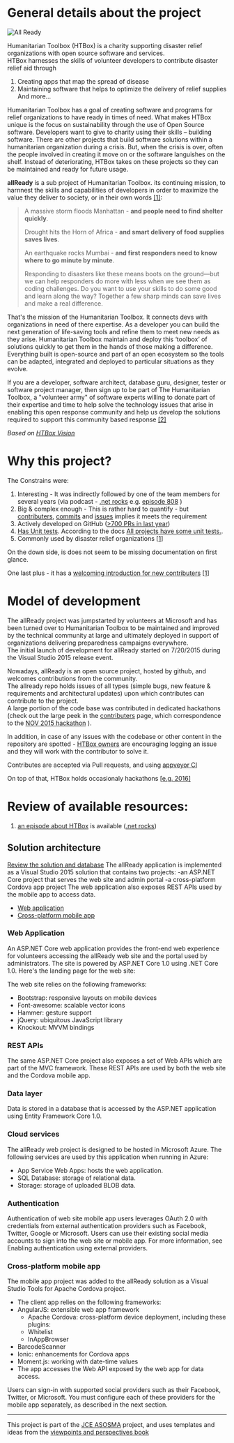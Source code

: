 # General details about the project  #

![All Ready](https://github.com/HTBox/allReady/blob/04456b9816ce918376e12d99c78bf434a444fed8/docs/media/all-ready-project-banner.jpg)

Humanitarian Toolbox (HTBox) is a charity supporting disaster relief organizations with open source software and services.  
HTBox harnesses the skills of volunteer developers to contribute disaster relief aid through

1.	Creating apps that map the spread of disease
2.	Maintaining software that helps to optimize the delivery of relief supplies
And more…

Humanitarian Toolbox has a goal of creating software and programs for relief organizations to have ready in times of need.
What makes HTBox unique is the focus on sustainability through the use of Open Source software. Developers want to give to charity using their skills – building software. 
There are other projects that build software solutions within a humanitarian organization during a crisis.  But, when the crisis is over, often the people involved in creating it move on or the software languishes on the shelf. Instead of deteriorating, HTBox takes on these projects so they can be maintained and ready for future usage. 


**allReady** is a sub project of Humanitarian Toolbox. its continuing mission, to harnnest the skills and capabilities of developers in order to maximize the value they deliver to society, or in their own words [[1]](http://www.htbox.org/about):

> A massive storm floods Manhattan - **and people need to find shelter quickly**.
> 
> Drought hits the Horn of Africa - **and smart delivery of food supplies saves lives**.
> 
> An earthquake rocks Mumbai - **and first responders need to know where to go minute by minute**.
> 
> Responding to disasters like these means boots on the ground—but we can help responders do more with less when we see them as coding challenges. Do you want to use your skills to do some good and learn along the way? Together a few sharp minds can save lives and make a real difference.


That's the mission of the Humanitarian Toolbox. It connects devs with organizations in need of there expertise. As a developer you can build the next generation of life-saving tools and refine them to meet new needs as they arise.  Humanitarian Toolbox maintain and deploy this ‘toolbox’ of solutions quickly to get them in the hands of those making a difference. Everything built is open-source and part of an open ecosystem so the tools can be adapted, integrated and deployed to particular situations as they evolve.

If you are a developer, software architect, database guru, designer, tester or software project manager, then sign up to be part of The Humanitarian Toolbox, a "volunteer army" of software experts willing to donate part of their expertise and time to help solve the technology issues that arise in enabling this open response community and help us develop the solutions required to support this community based response [[2]](http://blog.disasterexpert.org/2012/11/the-sandy-legacy.html)

*Based on [HTBox Vision]( http://www.htbox.org/about/our-vision)*

#	Why this project? #
The Constrains were:  
 1. Interesting - It was indirectly followed by one of the team members for several years (via podcast - [.net rocks](http://www.dotnetrocks.com) e.g. [episode 808](http://www.dotnetrocks.com/?show=808)  )
 2. Big & complex enough - This is rather hard to quantify - but [contributers](https://github.com/HTBox/allReady/graphs/contributors), [commits](https://github.com/HTBox/allReady/graphs/commit-activity) and [issues](https://github.com/HTBox/allReady/issues) implies it meets the requirement
 3. Actively developed on GitHub ([>700 PRs in last year](https://github.com/HTBox/allReady/pulls?utf8=%E2%9C%93&q=is%3Apr%20is%3Aclosed%20%20created%3A2016-01-01..2017-12-12))
 4. [Has Unit tests](https://github.com/HTBox/allReady/tree/04456b9816ce918376e12d99c78bf434a444fed8/AllReadyApp/Web-App/AllReady.UnitTest). According to the docs [All projects have some unit tests.](http://htbox.github.io/building-the-project.html).
 5. Commonly used by disaster relief organizations [[1](http://solutionscenter.nethope.org/case_studies/view/humanitarian-toolbox-visual-studio-online-used-to-energize-and-optimize-cro)]  
 
 On the down side, is does not seem to be missing documentation on first glance.  
 
 One last plus - it has a [welcoming introduction for new contributers](https://github.com/HTBox/allReady#how-you-can-help) [[1](https://github.com/HTBox/allReady/wiki/Solution-architecture)]


#	Model of development #

The allReady project was jumpstarted by volunteers at Microsoft and has been turned over to Humanitarian Toolbox to be maintained and improved by the technical community at large and ultimately deployed in support of organizations delivering preparedness campaigns everywhere.  
The initial launch of development for allReady started on 7/20/2015 during the Visual Studio 2015 release event.

Nowadays, allReady is an open source project, hosted by github, and welcomes contributions from the community.   
The allready repo holds issues of all types (simple bugs, new feature & requirements and architectural updates) upon which contributes can contribute to the project.  
A large portion of the code base was contributed in dedicated hackathons (check out the large peek in the [contributers](https://github.com/HTBox/allReady/graphs/contributors) page, which correspondence to the [NOV 2015 hackathon](http://www.appvnext.com/blog/2015/11/18/hack-for-a-good-cause-my-humanitarian-toolbox-hackathon-experience) ). 

In addition, in case of any issues with the codebase or other content in the repository are spotted - [HTBox owners](https://github.com/orgs/HTBox/people) are encouraging logging an issue and they will work with the contributor to solve it.

Contributes are accepted via Pull requests, and using [appveyor CI](https://ci.appveyor.com/project/HTBox/allready/branch/master)

On top of that, HTBox holds occasionaly hackathons [[e.g. 2016]](https://www.meetup.com/AZGiveCamp/events/233223409/) 

#	Review of available resources: #
1. [an episode about HTBox](http://www.dotnetrocks.com/?show=808) is available ([.net rocks](http://www.dotnetrocks.com))


## Solution architecture ##


[Review the solution and database](https://github.com/HTBox/allReady/wiki/Solution-architecture)
The allReady application is implemented as a Visual Studio 2015 solution that contains two projects:
-an ASP.NET Core project that serves the web site and admin portal
-a cross-platform Cordova app project
The web application also exposes REST APIs used by the mobile app to access data.


- [Web application](#web-application)
- [Cross-platform mobile app](#cross-platform-mobile-app)


### Web Application ###

An ASP.NET Core web application provides the front-end web experience for volunteers accessing the allReady web site and the portal used by administrators. The site is powered by ASP.NET Core 1.0 using .NET Core 1.0. Here's the landing page for the web site:


The web site relies on the following frameworks:

* Bootstrap: responsive layouts on mobile devices
* Font-awesome: scalable vector icons
* Hammer: gesture support
* jQuery: ubiquitous JavaScript library
* Knockout: MVVM bindings


### REST APIs ###
The same ASP.NET Core project also exposes a set of Web APIs which are part of the MVC framework. These REST APIs are used by both the web site and the Cordova mobile app.

### Data layer ###
Data is stored in a database that is accessed by the ASP.NET application using Entity Framework Core 1.0.

### Cloud services ###
The allReady web project is designed to be hosted in Microsoft Azure. The following services are used by this application when running in Azure:

* App Service Web Apps: hosts the web application.
* SQL Database: storage of relational data.
* Storage: storage of uploaded BLOB data.

### Authentication ###
Authentication of web site mobile app users leverages OAuth 2.0 with credentials from external authentication providers such as Facebook, Twitter, Google or Microsoft. Users can use their existing social media accounts to sign into the web site or mobile app. For more information, see Enabling authentication using external providers.

### Cross-platform mobile app ###
The mobile app project was added to the allReady solution as a Visual Studio Tools for Apache Cordova project.

* The client app relies on the following frameworks:
* AngularJS: extensible web app framework
  * Apache Cordova: cross-platform device deployment, including these plugins:
  * Whitelist
  * InAppBrowser
* BarcodeScanner
* Ionic: enhancements for Cordova apps
* Moment.js: working with date-time values
* The app accesses the Web API exposed by the web app for data access.

Users can sign-in with supported social providers such as their Facebook, Twitter, or Microsoft. You must configure each of these providers for the mobile app separately, as described in the next section.

--------
This project is part of the [JCE ASOSMA](https://github.com/jce-il/ASOSMA) project, and uses templates and ideas from the [viewpoints and perspectives book](http://www.viewpoints-and-perspectives.info/vpandp/wp-content/themes/secondedition/doc/registered/VPandP_Reference.pdf)   

